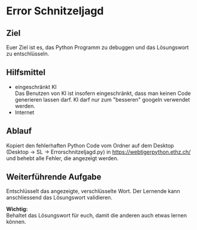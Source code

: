 # Error Schnitzeljagd

## Ziel

Euer Ziel ist es, das Python Programm zu debuggen und das Lösungswort zu entschlüsseln.

## Hilfsmittel

- eingeschränkt KI  
  Das Benutzen von KI ist insofern eingeschränkt, dass man keinen Code generieren lassen darf. KI darf nur zum "besseren" googeln verwendet werden.
- Internet

## Ablauf

Kopiert den fehlerhaften Python Code vom Ordner auf dem Desktop (Desktop -> SL -> Errorschnitzeljagd.py) in https://webtigerpython.ethz.ch/ und behebt alle Fehler, die angezeigt werden.

## Weiterführende Aufgabe

Entschlüsselt das angezeigte, verschlüsselte Wort. Der Lernende kann anschliessend das Lösungswort validieren.

**Wichtig:**  
Behaltet das Lösungswort für euch, damit die anderen auch etwas lernen können.
